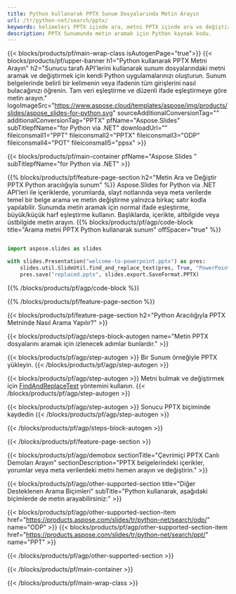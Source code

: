 ```yaml
---
title: Python kullanarak PPTX Sunum Dosyalarında Metin Arayın
url: /tr/python-net/search/pptx/
keywords: kelimeleri PPTX içinde ara, metni PPTX içinde ara ve değiştir, metin ara PPTX Sunum
description: PPTX Sunumunda metin aramak için Python kaynak kodu.
---
```


{{< blocks/products/pf/main-wrap-class isAutogenPage="true">}}
{{< blocks/products/pf/upper-banner h1="Python kullanarak PPTX Metni Arayın" h2="Sunucu tarafı API'lerini kullanarak sunum dosyalarındaki metni aramak ve değiştirmek için kendi Python uygulamalarınızı oluşturun. Sunum belgelerinde belirli bir kelimenin veya ifadenin tüm girişlerini nasıl bulacağınızı öğrenin. Tam veri eşleştirme ve düzenli ifade eşleştirmeye göre metin arayın." logoImageSrc="https://www.aspose.cloud/templates/aspose/img/products/slides/aspose_slides-for-python.svg" sourceAdditionalConversionTag="" additionalConversionTag="PPTX" pfName="Aspose.Slides" subTitlepfName="for Python via .NET" downloadUrl="" fileiconsmall1="PPT" fileiconsmall2="PPTX" fileiconsmall3="ODP" fileiconsmall4="POT" fileiconsmall5="ppsx" >}}

{{< blocks/products/pf/main-container pfName="Aspose.Slides " subTitlepfName="for Python via .NET" >}}

{{% blocks/products/pf/feature-page-section  h2="Metin Ara ve Değiştir PPTX Python aracılığıyla sunum" %}}
Aspose.Slides for Python via .NET API'leri ile içeriklerde, yorumlarda, slayt notlarında veya meta verilerde temel bir belge arama ve metin değiştirme yalnızca birkaç satır kodla yapılabilir. Sunumda metin aramak için normal ifade eşleştirme, büyük/küçük harf eşleştirme kullanın. Başlıklarda, içerikte, altbilgide veya üstbilgide metin arayın.
{{% blocks/products/pf/agp/code-block title="Arama metni PPTX Python kullanarak sunum" offSpacer="true" %}}

```py

import aspose.slides as slides

with slides.Presentation("welcome-to-powerpoint.pptx") as pres:
    slides.util.SlideUtil.find_and_replace_text(pres, True, "PowerPoint", "Aspose.Slides", None)
    pres.save("replaced.pptx", slides.export.SaveFormat.PPTX)
```

{{% /blocks/products/pf/agp/code-block %}}

{{% /blocks/products/pf/feature-page-section %}}

{{< blocks/products/pf/feature-page-section  h2="Python Aracılığıyla PPTX Metninde Nasıl Arama Yapılır?" >}}

{{< blocks/products/pf/agp/steps-block-autogen name="Metin PPTX dosyalarını aramak için izlenecek adımlar bunlardır." >}}

{{< blocks/products/pf/agp/step-autogen >}}
Bir Sunum örneğiyle PPTX yükleyin.
{{< /blocks/products/pf/agp/step-autogen >}}

{{< blocks/products/pf/agp/step-autogen >}}
Metni bulmak ve değiştirmek için [FindAndReplaceText](https://reference.aspose.com/slides/python-net/aspose.slides.util/slideutil/) yöntemini kullanın.
{{< /blocks/products/pf/agp/step-autogen >}}

{{< blocks/products/pf/agp/step-autogen >}}
Sonucu PPTX biçiminde kaydedin
{{< /blocks/products/pf/agp/step-autogen >}}

{{< /blocks/products/pf/agp/steps-block-autogen >}}

{{< /blocks/products/pf/feature-page-section >}}

{{< blocks/products/pf/agp/demobox sectionTitle="Çevrimiçi PPTX Canlı Demoları Arayın" sectionDescription="PPTX belgelerindeki içerikler, yorumlar veya meta verilerdeki metni hemen arayın ve değiştirin." >}}

{{< blocks/products/pf/agp/other-supported-section title="Diğer Desteklenen Arama Biçimleri" subTitle="Python kullanarak, aşağıdaki biçimlerde de metin arayabilirsiniz:" >}}

{{< blocks/products/pf/agp/other-supported-section-item href="https://products.aspose.com/slides/tr/python-net/search/odp/" name="ODP" >}}
{{< blocks/products/pf/agp/other-supported-section-item href="https://products.aspose.com/slides/tr/python-net/search/ppt/" name="PPT" >}}


{{< /blocks/products/pf/agp/other-supported-section >}}

{{< /blocks/products/pf/main-container >}}
    
{{< /blocks/products/pf/main-wrap-class >}}